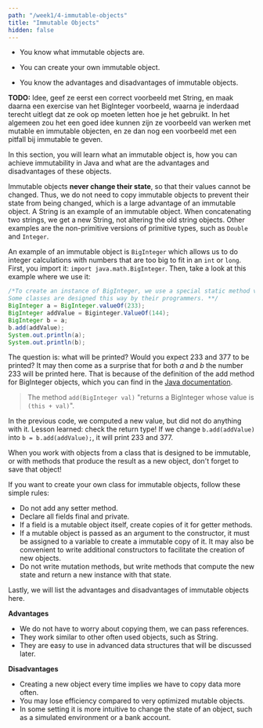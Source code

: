 ```yaml
---
path: "/week1/4-immutable-objects"
title: "Immutable Objects"
hidden: false
---
```


<text-box variant='learningObjectives' name='Learning Objectives'>

- You know what immutable objects are.

- You can create your own immutable object.

- You know the advantages and disadvantages of immutable objects.

</text-box>

**TODO:** Idee, geef ze eerst een correct voorbeeld met String, en maak daarna een exercise van het BigInteger voorbeeld, waarna je inderdaad terecht uitlegt dat ze ook op moeten letten hoe je het gebruikt.
In het algemeen zou het een goed idee kunnen zijn ze voorbeeld van werken met mutable en immutable objecten, en ze dan nog een voorbeeld met een pitfall bij immutable te geven.

In this section, you will learn what an immutable object is, how you can achieve immutability in Java and what are the advantages and disadvantages of these objects.

Immutable objects **never change their state**, so that their values cannot be changed. Thus, we do not need to copy immutable objects to prevent their state from being changed, which is a large advantage of an immutable object. A String is an example of an immutable object. When concatenating two strings, we get a new String, not altering the old string objects. Other examples are the non-primitive versions of primitive types, such as `Double` and `Integer`.

An example of an immutable object is `BigInteger` which allows us to do integer calculations with numbers that are too big to fit in an `int` or `long`.
First, you import it: `import java.math.BigInteger`. Then, take a look at this example where we use it:
```java
/*To create an instance of BigInteger, we use a special static method valueOf, not a constructor.
Some classes are designed this way by their programmers. **/
BigInteger a = BigInteger.valueOf(233);
BigInteger addValue = Biginteger.ValueOf(144);
BigInteger b = a;
b.add(addValue);
System.out.println(a);
System.out.println(b);
```
The question is: what will be printed? Would you expect 233 and 377 to be printed? It may then come as a surprise that for both _a_ and _b_ the number 233 will be printed here. That is because of the definition of the add method for BigInteger objects, which you can find in the [Java documentation](https://docs.oracle.com/javase/8/docs/api/java/math/BigInteger.html).

> The method `add(BigInteger val)` "returns a BigInteger whose value is `(this + val)`".

In the previous code, we computed a new value, but did not do anything with it. Lesson learned: check the return type! If we change `b.add(addValue)` into `b = b.add(addValue);`, it will print 233 and 377.

<text-box variant="hint" name="Store immutable values">
When you work with objects from a class that is designed to be immutable, or with methods that produce the result
as a new object, don't forget to save that object!
</text-box>

If you want to create your own class for immutable objects, follow these simple rules:
- Do not add any setter method.
- Declare all fields final and private.
- If a field is a mutable object itself, create copies of it for getter methods.
- If a mutable object is passed as an argument to the constructor, it must be assigned to a variable to create a immutable copy of it. It may also be convenient to write additional constructors to facilitate the creation of new objects.
- Do not write mutation methods, but write methods that compute the new state and return a new instance with that state.

Lastly, we will list the advantages and disadvantages of immutable objects here.

<text-box title="Advantages and Disadvantages">

**Advantages**
- We do not have to worry about copying them, we can pass references.
- They work similar to other often used objects, such as String.
- They are easy to use in advanced data structures that will be discussed later.

**Disadvantages**
- Creating a new object every time implies we have to copy data more often.
- You may lose efficiency compared to very optimized mutable objects.
- In some setting it is more intuitive to change the state of an object, such as a simulated environment or a bank account.
</text-box>
